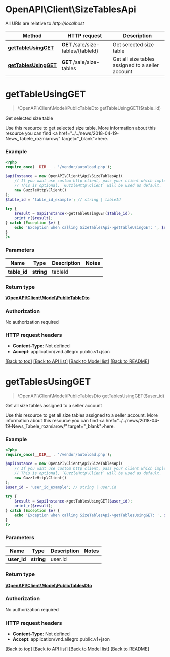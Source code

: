 # OpenAPI\Client\SizeTablesApi

All URIs are relative to *http://localhost*

Method | HTTP request | Description
------------- | ------------- | -------------
[**getTableUsingGET**](SizeTablesApi.md#getTableUsingGET) | **GET** /sale/size-tables/{tableId} | Get selected size table
[**getTablesUsingGET**](SizeTablesApi.md#getTablesUsingGET) | **GET** /sale/size-tables | Get all size tables assigned to a seller account


# **getTableUsingGET**
> \OpenAPI\Client\Model\PublicTableDto getTableUsingGET($table_id)

Get selected size table

Use this resource to get selected size table. More information about this resource you can find <a href=\"../../news/2018-04-19-News_Tabele_rozmiarow/\" target=\"_blank\">here.</a>

### Example
```php
<?php
require_once(__DIR__ . '/vendor/autoload.php');

$apiInstance = new OpenAPI\Client\Api\SizeTablesApi(
    // If you want use custom http client, pass your client which implements `GuzzleHttp\ClientInterface`.
    // This is optional, `GuzzleHttp\Client` will be used as default.
    new GuzzleHttp\Client()
);
$table_id = 'table_id_example'; // string | tableId

try {
    $result = $apiInstance->getTableUsingGET($table_id);
    print_r($result);
} catch (Exception $e) {
    echo 'Exception when calling SizeTablesApi->getTableUsingGET: ', $e->getMessage(), PHP_EOL;
}
?>
```

### Parameters

Name | Type | Description  | Notes
------------- | ------------- | ------------- | -------------
 **table_id** | **string**| tableId |

### Return type

[**\OpenAPI\Client\Model\PublicTableDto**](../Model/PublicTableDto.md)

### Authorization

No authorization required

### HTTP request headers

 - **Content-Type**: Not defined
 - **Accept**: application/vnd.allegro.public.v1+json

[[Back to top]](#) [[Back to API list]](../../README.md#documentation-for-api-endpoints) [[Back to Model list]](../../README.md#documentation-for-models) [[Back to README]](../../README.md)

# **getTablesUsingGET**
> \OpenAPI\Client\Model\PublicTablesDto getTablesUsingGET($user_id)

Get all size tables assigned to a seller account

Use this resource to get all size tables assigned to a seller account. More information about this resource you can find <a href=\"../../news/2018-04-19-News_Tabele_rozmiarow/\" target=\"_blank\">here.</a>

### Example
```php
<?php
require_once(__DIR__ . '/vendor/autoload.php');

$apiInstance = new OpenAPI\Client\Api\SizeTablesApi(
    // If you want use custom http client, pass your client which implements `GuzzleHttp\ClientInterface`.
    // This is optional, `GuzzleHttp\Client` will be used as default.
    new GuzzleHttp\Client()
);
$user_id = 'user_id_example'; // string | user.id

try {
    $result = $apiInstance->getTablesUsingGET($user_id);
    print_r($result);
} catch (Exception $e) {
    echo 'Exception when calling SizeTablesApi->getTablesUsingGET: ', $e->getMessage(), PHP_EOL;
}
?>
```

### Parameters

Name | Type | Description  | Notes
------------- | ------------- | ------------- | -------------
 **user_id** | **string**| user.id |

### Return type

[**\OpenAPI\Client\Model\PublicTablesDto**](../Model/PublicTablesDto.md)

### Authorization

No authorization required

### HTTP request headers

 - **Content-Type**: Not defined
 - **Accept**: application/vnd.allegro.public.v1+json

[[Back to top]](#) [[Back to API list]](../../README.md#documentation-for-api-endpoints) [[Back to Model list]](../../README.md#documentation-for-models) [[Back to README]](../../README.md)

